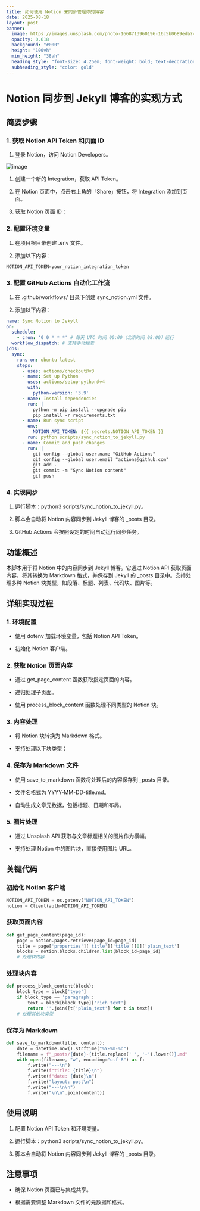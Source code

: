 ```yaml
---
title: 如何使用 Notion 来同步管理你的博客
date: 2025-08-18
layout: post
banner:
  image: https://images.unsplash.com/photo-1668713960196-16c5b0689eda?crop=entropy&cs=tinysrgb&fit=max&fm=jpg&ixid=M3w2OTIwMzJ8MHwxfHJhbmRvbXx8fHx8fHx8fDE3NTU1NDIwMTF8&ixlib=rb-4.1.0&q=80&w=1080
  opacity: 0.618
  background: "#000"
  height: "100vh"
  min_height: "38vh"
  heading_style: "font-size: 4.25em; font-weight: bold; text-decoration: underline"
  subheading_style: "color: gold"
---
```


# Notion 同步到 Jekyll 博客的实现方式

## 简要步骤

### 1. 获取 Notion API Token 和页面 ID

1. 登录 Notion，访问 Notion Developers。

![image](https://prod-files-secure.s3.us-west-2.amazonaws.com/a7a0cc5a-89b9-4cda-8686-1fba0ca52f40/d19c1afe-dea5-4312-9333-786b0ba83054/image.png?X-Amz-Algorithm=AWS4-HMAC-SHA256&X-Amz-Content-Sha256=UNSIGNED-PAYLOAD&X-Amz-Credential=ASIAZI2LB466S2B3SMRS%2F20250818%2Fus-west-2%2Fs3%2Faws4_request&X-Amz-Date=20250818T183330Z&X-Amz-Expires=3600&X-Amz-Security-Token=IQoJb3JpZ2luX2VjEGIaCXVzLXdlc3QtMiJIMEYCIQDMB0t22Hs51Sv51zvbFXZMs2pUtpP4aZdQnXdFW5oSZQIhALeaRcsFlkrsvI3FoWeBMnVuE8yCE0wzb9xtrDCXbM52KogECKv%2F%2F%2F%2F%2F%2F%2F%2F%2F%2FwEQABoMNjM3NDIzMTgzODA1Igw%2Fu0fWARoZ7SRuSsIq3ANh9f4Ht%2Fs9DJ3zoagQKPqbplbaAH%2FMGhTfhwlvcHgpW0VOdS2JtmrQPCh3G6p%2BiKCjrRhcW4cXPOGVc1CrOXgT%2Bi1I%2F4QJwndbRgNaUo%2FkGR%2FBUdg2ky8k2dwauAu1rn7TvOanvWHa9HlvWYdg5mJTyvWlmh%2FpybVcWqhf%2F2M8RZ7FyCJwGDb0twueBpCwMBoFkWsdmGFThbHvpfurctgPvxLgkgcOP8Cbqe92nCMFpTdfmsht5g%2FYdq0SwuetqBYwmlnfIcvJrheZv4nFGoWOKAXZdJ%2B6OBtHAkrkpRYslKOy%2BPXXNSr9EhBd6hADEz9rFGDGoESo%2Fcj6A%2BkeVnnhHzRt46gN2ElwabJA528%2Fg%2BPRvinoHd2jRBOnVBzviXVpE1DJmvH3RFv9op8wkTVFnyJ9ZG4o2qG7eziSl%2BCe08gDXuUNtVssi4D3CFwbrSxZOZvBqW4a8kADQjVQ6SWdUjEbBo7wkv5t5LukybrWvwPJJlm%2Bpci3ZaadV0iuZfAiN63kDFVwQz4R4kiFaugWfUUMheU8bWukBcs9hJLkfv9oV5%2BQ4FYLCZIGEbompaigtBTIU1IsdxarjZo5RDIuPNPRofVJqqhf0Flm1Mxq0uNskWFpaYQHEDGe3zDsxo3FBjqkAU4H0sN%2BQRwHPIOKuikXqx3Asf21WUF8uI7i99Yg2FS8Uv7qL5izaxfDL5G5QJ0qjKsIFZMQk%2FvNPkP3vdxHnmdjAh4LWeYTTtsT9kX1lIOx8nCWZVdC%2FsuZMvxdtCxlMSwSggUNwe35xv0smgpxTAy9lWnE62CWdTqvAQ%2F95d0bteU9%2FEpVa35S5yCO2XRo6uQfhUCIvKSQO3d0851brrxzy7nG&X-Amz-Signature=ec4151e482f6c5e8548e656422644862353d8966a0e773b9f3b6b4a1a195fc48&X-Amz-SignedHeaders=host&x-amz-checksum-mode=ENABLED&x-id=GetObject)

1. 创建一个新的 Integration，获取 API Token。

1. 在 Notion 页面中，点击右上角的「Share」按钮，将 Integration 添加到页面。

1. 获取 Notion 页面 ID：


### 2. 配置环境变量

1. 在项目根目录创建 .env 文件。

1. 添加以下内容：

```javascript
NOTION_API_TOKEN=your_notion_integration_token
```

### 3. 配置 GitHub Actions 自动化工作流

1. 在 .github/workflows/ 目录下创建 sync_notion.yml 文件。

1. 添加以下内容：

```yaml
name: Sync Notion to Jekyll
on:
  schedule:
    - cron: '0 0 * * *' # 每天 UTC 时间 00:00（北京时间 08:00）运行
  workflow_dispatch: # 支持手动触发
jobs:
  sync:
    runs-on: ubuntu-latest
    steps:
      - uses: actions/checkout@v3
      - name: Set up Python
        uses: actions/setup-python@v4
        with:
          python-version: '3.9'
      - name: Install dependencies
        run: |
          python -m pip install --upgrade pip
          pip install -r requirements.txt
      - name: Run sync script
        env:
          NOTION_API_TOKEN: ${{ secrets.NOTION_API_TOKEN }}
        run: python scripts/sync_notion_to_jekyll.py
      - name: Commit and push changes
        run: |
          git config --global user.name "GitHub Actions"
          git config --global user.email "actions@github.com"
          git add .
          git commit -m "Sync Notion content"
          git push
```

### 4. 实现同步

1. 运行脚本：python3 scripts/sync_notion_to_jekyll.py。

1. 脚本会自动将 Notion 内容同步到 Jekyll 博客的 _posts 目录。

1. GitHub Actions 会按照设定的时间自动运行同步任务。

## 功能概述

本脚本用于将 Notion 中的内容同步到 Jekyll 博客。它通过 Notion API 获取页面内容，将其转换为 Markdown 格式，并保存到 Jekyll 的 _posts 目录中。支持处理多种 Notion 块类型，如段落、标题、列表、代码块、图片等。

## 详细实现过程

### 1. 环境配置

- 使用 dotenv 加载环境变量，包括 Notion API Token。

- 初始化 Notion 客户端。

### 2. 获取 Notion 页面内容

- 通过 get_page_content 函数获取指定页面的内容。

- 递归处理子页面。

- 使用 process_block_content 函数处理不同类型的 Notion 块。

### 3. 内容处理

- 将 Notion 块转换为 Markdown 格式。

- 支持处理以下块类型：


### 4. 保存为 Markdown 文件

- 使用 save_to_markdown 函数将处理后的内容保存到 _posts 目录。

- 文件名格式为 YYYY-MM-DD-title.md。

- 自动生成文章元数据，包括标题、日期和布局。

### 5. 图片处理

- 通过 Unsplash API 获取与文章标题相关的图片作为横幅。

- 支持处理 Notion 中的图片块，直接使用图片 URL。

## 关键代码

### 初始化 Notion 客户端

```python
NOTION_API_TOKEN = os.getenv("NOTION_API_TOKEN")
notion = Client(auth=NOTION_API_TOKEN)
```

### 获取页面内容

```python
def get_page_content(page_id):
    page = notion.pages.retrieve(page_id=page_id)
    title = page['properties']['title']['title'][0]['plain_text']
    blocks = notion.blocks.children.list(block_id=page_id)
    # 处理块内容
```

### 处理块内容

```python
def process_block_content(block):
    block_type = block['type']
    if block_type == 'paragraph':
        text = block[block_type]['rich_text']
        return ''.join([t['plain_text'] for t in text])
    # 处理其他块类型
```

### 保存为 Markdown

```python
def save_to_markdown(title, content):
    date = datetime.now().strftime("%Y-%m-%d")
    filename = f"_posts/{date}-{title.replace(' ', '-').lower()}.md"
    with open(filename, "w", encoding="utf-8") as f:
        f.write("---\n")
        f.write(f"title: {title}\n")
        f.write(f"date: {date}\n")
        f.write("layout: post\n")
        f.write("---\n\n")
        f.write("\n\n".join(content))
```

## 使用说明

1. 配置 Notion API Token 和环境变量。

1. 运行脚本：python3 scripts/sync_notion_to_jekyll.py。

1. 脚本会自动将 Notion 内容同步到 Jekyll 博客的 _posts 目录。

## 注意事项

- 确保 Notion 页面已与集成共享。

- 根据需要调整 Markdown 文件的元数据和格式。